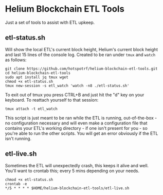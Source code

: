 # Helium Blockchain ETL Tools

Just a set of tools to assist with ETL upkeep.

## etl-status.sh

Will show the local ETL's current block height, Helium's current block height and last 15 lines of the console log. Created to be ran under `tmux` and `watch` as follows:

```
git clone https://github.com/hotspotrf/helium-blockchain-etl-tools.git
cd helium-blockchain-etl-tools
sudo apt install jq tmux wget
chmod +x etl-status.sh
tmux new-session -s etl_watch 'watch -n8 ./etl-status.sh'
```

To exit out of tmux you press CTRL+B and just hit the "d" key on your keyboard. To reattach yourself to that session:

`tmux attach -t etl_watch`

This script is just meant to be ran while the ETL is running, out-of-the-box - no configuration necessary and will even make a configuration file that contains your ETL's working directory - if one isn't present for you - so you're able to run the other scripts. You will get an error obviously if the ETL isn't running.

## etl-live.sh

Sometimes the ETL will unexpectedly crash, this keeps it alive and well. You'll want to crontab this; every 5 mins depending on your needs.

```
chmod +x etl-status.sh
crontab -e
*/5 * * * * $HOME/helium-blockchain-etl-tools/etl-live.sh
```
